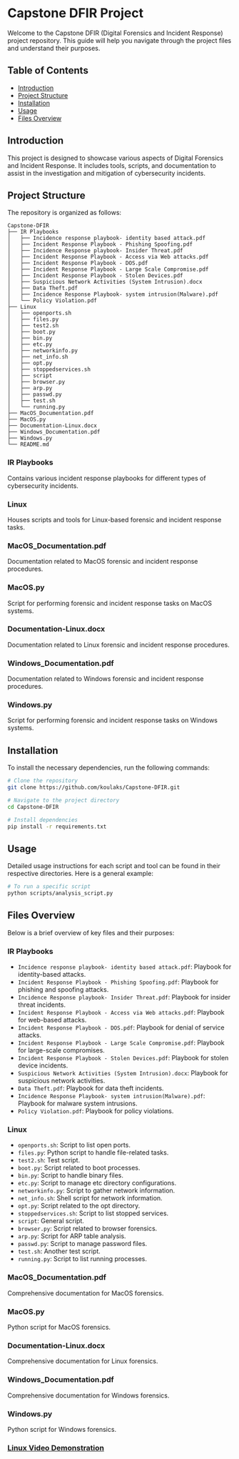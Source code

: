 # Capstone DFIR Project

Welcome to the Capstone DFIR (Digital Forensics and Incident Response) project repository. This guide will help you navigate through the project files and understand their purposes.

## Table of Contents
- [Introduction](#introduction)
- [Project Structure](#project-structure)
- [Installation](#installation)
- [Usage](#usage)
- [Files Overview](#files-overview)

## Introduction
This project is designed to showcase various aspects of Digital Forensics and Incident Response. It includes tools, scripts, and documentation to assist in the investigation and mitigation of cybersecurity incidents.

## Project Structure
The repository is organized as follows:

```
Capstone-DFIR
├── IR Playbooks
│   ├── Incidence response playbook- identity based attack.pdf
│   ├── Incident Response Playbook - Phishing Spoofing.pdf
│   ├── Incidence Response playbook- Insider Threat.pdf
│   ├── Incident Response Playbook - Access via Web attacks.pdf
│   ├── Incident Response Playbook - DOS.pdf
│   ├── Incident Response Playbook - Large Scale Compromise.pdf
│   ├── Incident Response Playbook - Stolen Devices.pdf
│   ├── Suspicious Network Activities (System Intrusion).docx
│   ├── Data Theft.pdf
│   ├── Incidence Response Playbook- system intrusion(Malware).pdf
│   └── Policy Violation.pdf
├── Linux
│   ├── openports.sh
│   ├── files.py
│   ├── test2.sh
│   ├── boot.py
│   ├── bin.py
│   ├── etc.py
│   ├── networkinfo.py
│   ├── net_info.sh
│   ├── opt.py
│   ├── stoppedservices.sh
│   ├── script
│   ├── browser.py
│   ├── arp.py
│   ├── passwd.py
│   ├── test.sh
│   └── running.py
├── MacOS_Documentation.pdf
├── MacOS.py
├── Documentation-Linux.docx
├── Windows_Documentation.pdf
├── Windows.py
└── README.md
```

### IR Playbooks
Contains various incident response playbooks for different types of cybersecurity incidents.

### Linux
Houses scripts and tools for Linux-based forensic and incident response tasks.

### MacOS_Documentation.pdf
Documentation related to MacOS forensic and incident response procedures.

### MacOS.py
Script for performing forensic and incident response tasks on MacOS systems.

### Documentation-Linux.docx
Documentation related to Linux forensic and incident response procedures.

### Windows_Documentation.pdf
Documentation related to Windows forensic and incident response procedures.

### Windows.py
Script for performing forensic and incident response tasks on Windows systems.

## Installation
To install the necessary dependencies, run the following commands:

```bash
# Clone the repository
git clone https://github.com/koulaks/Capstone-DFIR.git

# Navigate to the project directory
cd Capstone-DFIR

# Install dependencies
pip install -r requirements.txt
```

## Usage
Detailed usage instructions for each script and tool can be found in their respective directories. Here is a general example:

```bash
# To run a specific script
python scripts/analysis_script.py
```

## Files Overview
Below is a brief overview of key files and their purposes:

### IR Playbooks
- `Incidence response playbook- identity based attack.pdf`: Playbook for identity-based attacks.
- `Incident Response Playbook - Phishing Spoofing.pdf`: Playbook for phishing and spoofing attacks.
- `Incidence Response playbook- Insider Threat.pdf`: Playbook for insider threat incidents.
- `Incident Response Playbook - Access via Web attacks.pdf`: Playbook for web-based attacks.
- `Incident Response Playbook - DOS.pdf`: Playbook for denial of service attacks.
- `Incident Response Playbook - Large Scale Compromise.pdf`: Playbook for large-scale compromises.
- `Incident Response Playbook - Stolen Devices.pdf`: Playbook for stolen device incidents.
- `Suspicious Network Activities (System Intrusion).docx`: Playbook for suspicious network activities.
- `Data Theft.pdf`: Playbook for data theft incidents.
- `Incidence Response Playbook- system intrusion(Malware).pdf`: Playbook for malware system intrusions.
- `Policy Violation.pdf`: Playbook for policy violations.

### Linux
- `openports.sh`: Script to list open ports.
- `files.py`: Python script to handle file-related tasks.
- `test2.sh`: Test script.
- `boot.py`: Script related to boot processes.
- `bin.py`: Script to handle binary files.
- `etc.py`: Script to manage etc directory configurations.
- `networkinfo.py`: Script to gather network information.
- `net_info.sh`: Shell script for network information.
- `opt.py`: Script related to the opt directory.
- `stoppedservices.sh`: Script to list stopped services.
- `script`: General script.
- `browser.py`: Script related to browser forensics.
- `arp.py`: Script for ARP table analysis.
- `passwd.py`: Script to manage password files.
- `test.sh`: Another test script.
- `running.py`: Script to list running processes.

### MacOS_Documentation.pdf
Comprehensive documentation for MacOS forensics.

### MacOS.py
Python script for MacOS forensics.

### Documentation-Linux.docx
Comprehensive documentation for Linux forensics.

### Windows_Documentation.pdf
Comprehensive documentation for Windows forensics.

### Windows.py
Python script for Windows forensics.

### [Linux Video Demonstration](https://drive.google.com/file/d/1v6Iytx_kJ1lk-gQfJatJAgV_4pfE46IG/view?usp=sharing)
